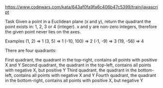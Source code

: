 https://www.codewars.com/kata/643af0fa9fa6c406b47c5399/train/javascript

Task
Given a point in a Euclidean plane (x and y), return the quadrant the point exists in: 1, 2, 3 or 4 (integer). x and y are non-zero integers, therefore the given point never lies on the axes.

Examples
(1, 2)     => 1
(3, 5)     => 1
(-10, 100) => 2
(-1, -9)   => 3
(19, -56)  => 4

There are four quadrants:

First quadrant, the quadrant in the top-right, contains all points with positive X and Y
Second quadrant, the quadrant in the top-left, contains all points with negative X, but positive Y
Third quadrant, the quadrant in the bottom-left, contains all points with negative X and Y
Fourth quadrant, the quadrant in the bottom-right, contains all points with positive X, but negative Y
